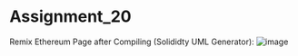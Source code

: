 # Assignment_20

Remix Ethereum Page after Compiling (Solididty UML Generator):
![image](https://github.com/shiva9-dot/Assignment_20/assets/141513012/8493d969-f943-47df-95d9-6ab7deef06f5)
